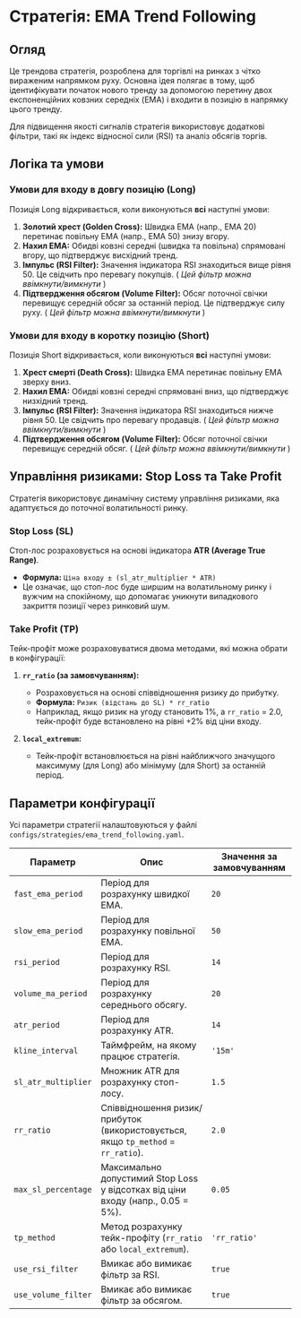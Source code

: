 # Стратегія: EMA Trend Following

## Огляд

Це трендова стратегія, розроблена для торгівлі на ринках з чітко вираженим напрямком руху. Основна ідея полягає в тому, щоб ідентифікувати початок нового тренду за допомогою перетину двох експоненційних ковзних середніх (EMA) і входити в позицію в напрямку цього тренду.

Для підвищення якості сигналів стратегія використовує додаткові фільтри, такі як індекс відносної сили (RSI) та аналіз обсягів торгів.

## Логіка та умови

### Умови для входу в довгу позицію (Long)

Позиція Long відкривається, коли виконуються **всі** наступні умови:

1.  **Золотий хрест (Golden Cross):** Швидка EMA (напр., EMA 20) перетинає повільну EMA (напр., EMA 50) знизу вгору.
2.  **Нахил EMA:** Обидві ковзні середні (швидка та повільна) спрямовані вгору, що підтверджує висхідний тренд.
3.  **Імпульс (RSI Filter):** Значення індикатора RSI знаходиться вище рівня 50. Це свідчить про перевагу покупців. ( *Цей фільтр можна ввімкнути/вимкнути* )
4.  **Підтвердження обсягом (Volume Filter):** Обсяг поточної свічки перевищує середній обсяг за останній період. Це підтверджує силу руху. ( *Цей фільтр можна ввімкнути/вимкнути* )

### Умови для входу в коротку позицію (Short)

Позиція Short відкривається, коли виконуються **всі** наступні умови:

1.  **Хрест смерті (Death Cross):** Швидка EMA перетинає повільну EMA зверху вниз.
2.  **Нахил EMA:** Обидві ковзні середні спрямовані вниз, що підтверджує низхідний тренд.
3.  **Імпульс (RSI Filter):** Значення індикатора RSI знаходиться нижче рівня 50. Це свідчить про перевагу продавців. ( *Цей фільтр можна ввімкнути/вимкнути* )
4.  **Підтвердження обсягом (Volume Filter):** Обсяг поточної свічки перевищує середній обсяг. ( *Цей фільтр можна ввімкнути/вимкнути* )

## Управління ризиками: Stop Loss та Take Profit

Стратегія використовує динамічну систему управління ризиками, яка адаптується до поточної волатильності ринку.

### Stop Loss (SL)

Стоп-лос розраховується на основі індикатора **ATR (Average True Range)**.

*   **Формула:** `Ціна входу ± (sl_atr_multiplier * ATR)`
*   Це означає, що стоп-лос буде ширшим на волатильному ринку і вужчим на спокійному, що допомагає уникнути випадкового закриття позиції через ринковий шум.

### Take Profit (TP)

Тейк-профіт може розраховуватися двома методами, які можна обрати в конфігурації:

1.  **`rr_ratio` (за замовчуванням):**
    *   Розраховується на основі співвідношення ризику до прибутку.
    *   **Формула:** `Ризик (відстань до SL) * rr_ratio`
    *   Наприклад, якщо ризик на угоду становить 1%, а `rr_ratio` = 2.0, тейк-профіт буде встановлено на рівні +2% від ціни входу.

2.  **`local_extremum`:**
    *   Тейк-профіт встановлюється на рівні найближчого значущого максимуму (для Long) або мінімуму (для Short) за останній період.

## Параметри конфігурації

Усі параметри стратегії налаштовуються у файлі `configs/strategies/ema_trend_following.yaml`.

| Параметр              | Опис                                                                                             | Значення за замовчуванням |
| --------------------- | ------------------------------------------------------------------------------------------------ | ------------------------- |
| `fast_ema_period`     | Період для розрахунку швидкої EMA.                                                               | `20`                      |
| `slow_ema_period`     | Період для розрахунку повільної EMA.                                                              | `50`                      |
| `rsi_period`          | Період для розрахунку RSI.                                                                       | `14`                      |
| `volume_ma_period`    | Період для розрахунку середнього обсягу.                                                         | `20`                      |
| `atr_period`          | Період для розрахунку ATR.                                                                       | `14`                      |
| `kline_interval`      | Таймфрейм, на якому працює стратегія.                                                            | `'15m'`                   |
| `sl_atr_multiplier`   | Множник ATR для розрахунку стоп-лосу.                                                            | `1.5`                     |
| `rr_ratio`            | Співвідношення ризик/прибуток (використовується, якщо `tp_method` = `rr_ratio`).                  | `2.0`                     |
| `max_sl_percentage`   | Максимально допустимий Stop Loss у відсотках від ціни входу (напр., 0.05 = 5%).                   | `0.05`                    |
| `tp_method`           | Метод розрахунку тейк-профіту (`rr_ratio` або `local_extremum`).                                   | `'rr_ratio'`              |
| `use_rsi_filter`      | Вмикає або вимикає фільтр за RSI.                                                                | `true`                    |
| `use_volume_filter`   | Вмикає або вимикає фільтр за обсягом.                                                            | `true`                    |
